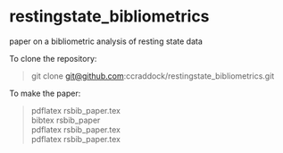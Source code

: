 restingstate_bibliometrics
==========================

paper on a bibliometric analysis of resting state data

To clone the repository:
> git clone git@github.com:ccraddock/restingstate_bibliometrics.git <local directory>

To make the paper:
> pdflatex rsbib_paper.tex  
> bibtex rsbib_paper  
> pdflatex rsbib_paper.tex  
> pdflatex rsbib_paper.tex  



